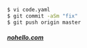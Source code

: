 
```bash
$ vi code.yaml
$ git commit -aSm "fix"
$ git push origin master
```
##### [nohello.com](https://www.nohello.com/2013/01/please-dont-say-just-hello-in-chat.html?m=1)


<!--
**pr0PM/pr0PM** is a ✨ _special_ ✨ repository because its `README.md` (this file) appears on your GitHub profile.

Here are some ideas to get you started:

- 🔭 I’m currently working on ...
- 🌱 I’m currently learning ...
- 👯 I’m looking to collaborate on ...
- 🤔 I’m looking for help with ...
- 💬 Ask me about ...
- 📫 How to reach me: ...
- 😄 Pronouns: ...
- ⚡ Fun fact: ...
-->
